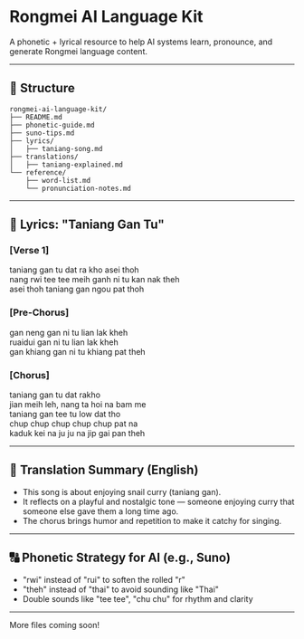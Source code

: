 # Rongmei AI Language Kit

A phonetic + lyrical resource to help AI systems learn, pronounce, and generate Rongmei language content.

---

## 📁 Structure

```
rongmei-ai-language-kit/
├── README.md
├── phonetic-guide.md
├── suno-tips.md
├── lyrics/
│   ├── taniang-song.md
├── translations/
│   ├── taniang-explained.md
└── reference/
    ├── word-list.md
    └── pronunciation-notes.md
```

---

## 📜 Lyrics: "Taniang Gan Tu"

### [Verse 1]
taniang gan tu dat ra kho asei thoh  
nang rwi tee tee meih ganh ni tu kan nak theh  
asei thoh taniang gan ngou pat thoh  

### [Pre-Chorus]
gan neng gan ni tu lian lak kheh  
ruaidui gan ni tu lian lak kheh  
gan khiang gan ni tu khiang pat theh  

### [Chorus]
taniang gan tu dat rakho  
jian meih leh, nang ta hoi na bam me  
taniang gan tee tu low dat tho  
chup chup chup chup chup pat na  
kaduk kei na ju ju na jip gai pan theh  

---

## 📘 Translation Summary (English)
- This song is about enjoying snail curry (taniang gan).
- It reflects on a playful and nostalgic tone — someone enjoying curry that someone else gave them a long time ago.
- The chorus brings humor and repetition to make it catchy for singing.

---

## 🔠 Phonetic Strategy for AI (e.g., Suno)
- "rwi" instead of "rui" to soften the rolled "r"
- "theh" instead of "thai" to avoid sounding like "Thai"
- Double sounds like "tee tee", "chu chu" for rhythm and clarity

---

More files coming soon!
